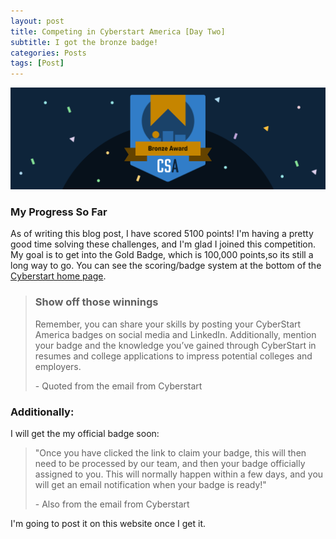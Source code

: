 ```yaml
---
layout: post
title: Competing in Cyberstart America [Day Two]
subtitle: I got the bronze badge!
categories: Posts
tags: [Post]
---
```

![Bronze badge](assets/images/banners/unnamed.png)

### My Progress So Far
As of writing this blog post, I have scored 5100 points! I'm having a pretty good time solving these challenges, and I'm glad I joined this competition. My goal is to get into the Gold Badge, which is 100,000 points,so its still a long way to go. You can see the scoring/badge system at the bottom of the [Cyberstart home page](https://www.cyberstartamerica.org/).
> ### Show off those winnings
>
> Remember, you can share your skills by posting your CyberStart America badges on social media and LinkedIn. Additionally, mention your badge and the knowledge you’ve gained through CyberStart in resumes and college applications to impress potential colleges and employers.
> 
> \- Quoted from the email from Cyberstart

### Additionally:
I will get the my official badge soon:
> "Once you have clicked the link to claim your badge, this will then need to be processed by our team, and then your badge officially assigned to you. This will normally happen within a few days, and you will get an email notification when your badge is ready!"
> 
> \- Also from the email from Cyberstart

I'm going to post it on this website once I get it. 

